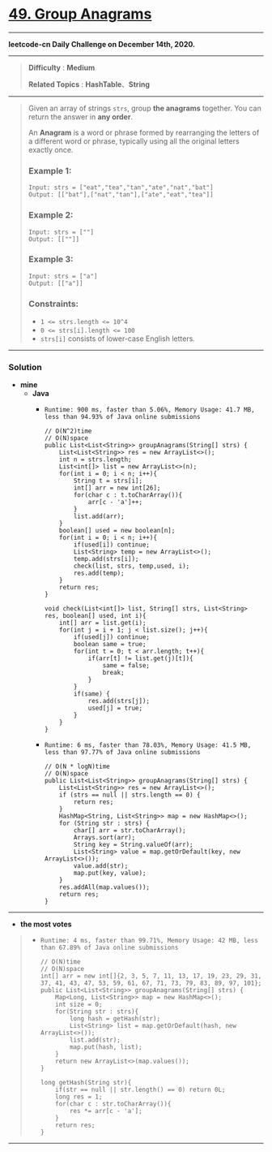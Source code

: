 # [49. Group Anagrams](https://leetcode.com/problems/group-anagrams/)

---

**leetcode-cn Daily Challenge on December 14th, 2020.**

---

> **Difficulty** : **Medium**
>
> **Related Topics** : **HashTable**、**String**

---

> Given an array of strings `strs`, group **the anagrams** together. You can return the answer in **any order**.
>
> An **Anagram** is a word or phrase formed by rearranging the letters of a different word or phrase, typically using all the original letters exactly once.
>
>
>
> ### Example 1:
> ```
> Input: strs = ["eat","tea","tan","ate","nat","bat"]
> Output: [["bat"],["nat","tan"],["ate","eat","tea"]]
> ```
>
> ### Example 2:
> ```
> Input: strs = [""]
> Output: [[""]]
> ```
>
> ### Example 3:
> ```
> Input: strs = ["a"]
> Output: [["a"]]
> ```
>
> ### Constraints:
> * `1 <= strs.length <= 10^4`
> * `0 <= strs[i].length <= 100`
> * `strs[i]` consists of lower-case English letters.

---


### Solution
* **mine**
  * **Java**
    * `Runtime: 900 ms, faster than 5.06%, Memory Usage: 41.7 MB, less than 94.93% of Java online submissions`
      ```
      // O(N^2)time
      // O(N)space
      public List<List<String>> groupAnagrams(String[] strs) {
          List<List<String>> res = new ArrayList<>();
          int n = strs.length;
          List<int[]> list = new ArrayList<>(n);
          for(int i = 0; i < n; i++){
              String t = strs[i];
              int[] arr = new int[26];
              for(char c : t.toCharArray()){
                  arr[c - 'a']++;
              }
              list.add(arr);
          }
          boolean[] used = new boolean[n];
          for(int i = 0; i < n; i++){
              if(used[i]) continue;
              List<String> temp = new ArrayList<>();
              temp.add(strs[i]);
              check(list, strs, temp,used, i);
              res.add(temp);
          }
          return res;
      }

      void check(List<int[]> list, String[] strs, List<String> res, boolean[] used, int i){
          int[] arr = list.get(i);
          for(int j = i + 1; j < list.size(); j++){
              if(used[j]) continue;
              boolean same = true;
              for(int t = 0; t < arr.length; t++){
                  if(arr[t] != list.get(j)[t]){
                      same = false;
                      break;
                  }
              }
              if(same) {
                  res.add(strs[j]);
                  used[j] = true;
              }
          }
      }
      ```

    * `Runtime: 6 ms, faster than 78.03%, Memory Usage: 41.5 MB, less than 97.77% of Java online submissions`
      ```
      // O(N * logN)time
      // O(N)space
      public List<List<String>> groupAnagrams(String[] strs) {
          List<List<String>> res = new ArrayList<>();
          if (strs == null || strs.length == 0) {
              return res;
          }
          HashMap<String, List<String>> map = new HashMap<>();
          for (String str : strs) {
              char[] arr = str.toCharArray();
              Arrays.sort(arr);
              String key = String.valueOf(arr);
              List<String> value = map.getOrDefault(key, new ArrayList<>());
              value.add(str);
              map.put(key, value);
          }
          res.addAll(map.values());
          return res;
      }
      ```

---


* **the most votes**
>  * `Runtime: 4 ms, faster than 99.71%, Memory Usage: 42 MB, less than 67.89% of Java online submissions`
>    ```
>    // O(N)time
>    // O(N)space
>    int[] arr = new int[]{2, 3, 5, 7, 11, 13, 17, 19, 23, 29, 31, 37, 41, 43, 47, 53, 59, 61, 67, 71, 73, 79, 83, 89, 97, 101};
>    public List<List<String>> groupAnagrams(String[] strs) {
>        Map<Long, List<String>> map = new HashMap<>();
>        int size = 0;
>        for(String str : strs){
>            long hash = getHash(str);
>            List<String> list = map.getOrDefault(hash, new ArrayList<>());
>            list.add(str);
>            map.put(hash, list);
>        }
>        return new ArrayList<>(map.values());
>    }
>
>    long getHash(String str){
>        if(str == null || str.length() == 0) return 0L;
>        long res = 1;
>        for(char c : str.toCharArray()){
>            res *= arr[c - 'a'];
>        }
>        return res;
>    }
>    ```

---


